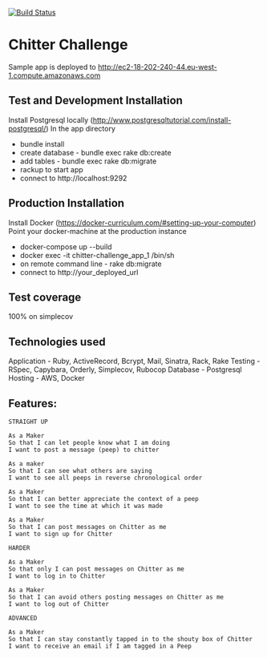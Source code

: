 [![Build Status](https://travis-ci.org/thielsen/chitter-challenge.svg?branch=master)](https://travis-ci.org/thielsen/chitter-challenge)

Chitter Challenge
=================

Sample app is deployed to http://ec2-18-202-240-44.eu-west-1.compute.amazonaws.com

Test and Development Installation
----

Install Postgresql locally (http://www.postgresqltutorial.com/install-postgresql/)
In the app directory
- bundle install
- create database - bundle exec rake db:create
- add tables - bundle exec rake db:migrate
- rackup to start app
- connect to http://localhost:9292

Production Installation
---

Install Docker (https://docker-curriculum.com/#setting-up-your-computer)
Point your docker-machine at the production instance
- docker-compose up --build
- docker exec -it chitter-challenge_app_1 /bin/sh
- on remote command line - rake db:migrate
- connect to http://your_deployed_url

Test coverage
---

100% on simplecov

Technologies used
-------

Application - Ruby, ActiveRecord, Bcrypt, Mail, Sinatra, Rack, Rake
Testing - RSpec, Capybara, Orderly, Simplecov, Rubocop
Database - Postgresql
Hosting - AWS, Docker

Features:
-------

```
STRAIGHT UP

As a Maker
So that I can let people know what I am doing  
I want to post a message (peep) to chitter

As a maker
So that I can see what others are saying  
I want to see all peeps in reverse chronological order

As a Maker
So that I can better appreciate the context of a peep
I want to see the time at which it was made

As a Maker
So that I can post messages on Chitter as me
I want to sign up for Chitter

HARDER

As a Maker
So that only I can post messages on Chitter as me
I want to log in to Chitter

As a Maker
So that I can avoid others posting messages on Chitter as me
I want to log out of Chitter

ADVANCED

As a Maker
So that I can stay constantly tapped in to the shouty box of Chitter
I want to receive an email if I am tagged in a Peep
```
